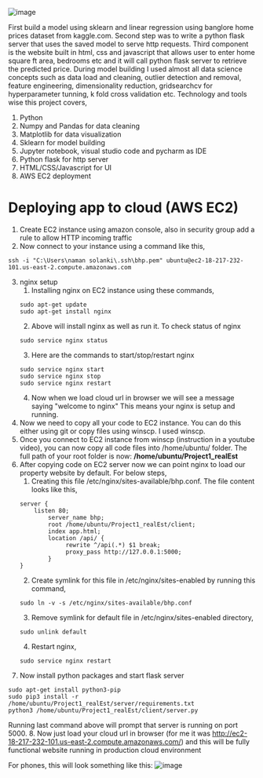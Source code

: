 ![image](https://user-images.githubusercontent.com/67410011/110039061-adbe5400-7d66-11eb-9c6f-f8fe64c70aa7.png)

First build a model using sklearn and linear regression using banglore home prices dataset from kaggle.com. Second step was to write a python flask server that uses the saved model to serve http requests. Third component is the website built in html, css and javascript that allows user to enter home square ft area, bedrooms etc and it will call python flask server to retrieve the predicted price. During model building I used almost all data science concepts such as data load and cleaning, outlier detection and removal, feature engineering, dimensionality reduction, gridsearchcv for hyperparameter tunning, k fold cross validation etc. Technology and tools wise this project covers,

1. Python
2. Numpy and Pandas for data cleaning
3. Matplotlib for data visualization
4. Sklearn for model building
5. Jupyter notebook, visual studio code and pycharm as IDE
6. Python flask for http server
7. HTML/CSS/Javascript for UI
8. AWS EC2 deployment

# Deploying app to cloud (AWS EC2)

1. Create EC2 instance using amazon console, also in security group add a rule to allow HTTP incoming traffic
2. Now connect to your instance using a command like this,
```
ssh -i "C:\Users\naman solanki\.ssh\bhp.pem" ubuntu@ec2-18-217-232-101.us-east-2.compute.amazonaws.com
```
3. nginx setup
   1. Installing nginx on EC2 instance using these commands,
   ```
   sudo apt-get update
   sudo apt-get install nginx
   ```
   2. Above will install nginx as well as run it. To check status of nginx
   ```
   sudo service nginx status
   ```
   3. Here are the commands to start/stop/restart nginx
   ```
   sudo service nginx start
   sudo service nginx stop
   sudo service nginx restart
   ```
   4. Now when we load cloud url in browser we will see a message saying "welcome to nginx" This means your nginx is setup and running.
4. Now we need to copy all your code to EC2 instance. You can do this either using git or copy files using winscp. I used winscp. 
5. Once you connect to EC2 instance from winscp (instruction in a youtube video), you can now copy all code files into /home/ubuntu/ folder. The full path of your root folder is now: **/home/ubuntu/Project1_realEst**
6.  After copying code on EC2 server now we can point nginx to load our property website by default. For below steps,
    1. Creating this file /etc/nginx/sites-available/bhp.conf. The file content looks like this,
    ```
    server {
	    listen 80;
            server_name bhp;
            root /home/ubuntu/Project1_realEst/client;
            index app.html;
            location /api/ {
                 rewrite ^/api(.*) $1 break;
                 proxy_pass http://127.0.0.1:5000;
            }
    }
    ```
    2. Create symlink for this file in /etc/nginx/sites-enabled by running this command,
    ```
    sudo ln -v -s /etc/nginx/sites-available/bhp.conf
    ```
    3. Remove symlink for default file in /etc/nginx/sites-enabled directory,
    ```
    sudo unlink default
    ```
    4. Restart nginx,
    ```
    sudo service nginx restart
    ```
7. Now install python packages and start flask server
```
sudo apt-get install python3-pip
sudo pip3 install -r /home/ubuntu/Project1_realEst/server/requirements.txt
python3 /home/ubuntu/Project1_realEst/client/server.py
```
Running last command above will prompt that server is running on port 5000.
8. Now just load your cloud url in browser (for me it was http://ec2-18-217-232-101.us-east-2.compute.amazonaws.com/) and this will be fully functional website running in production cloud environment



For phones, this will look something like this:
![image](https://user-images.githubusercontent.com/67410011/110040166-59b46f00-7d68-11eb-8fdb-e2c80ce476ef.png)
